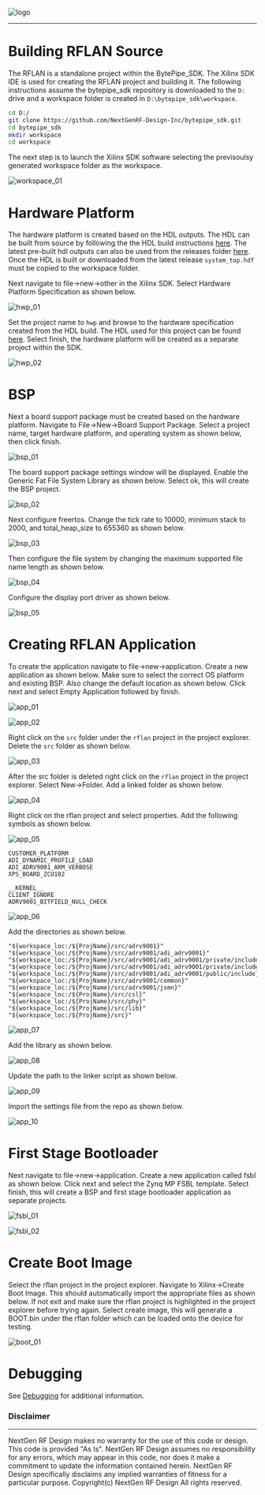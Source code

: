 ![logo](../BytePipe_Logo.png)

---
# Building RFLAN Source

The RFLAN is a standalone project within the BytePipe_SDK.  The Xilinx SDK IDE is used for creating the RFLAN project and building it.  The following instructions assume the bytepipe_sdk repository is downloaded to the `D:` drive and a workspace folder is created in `D:\bytepipe_sdk\workspace`.  

```bash
cd D:/
git clone https://github.com/NextGenRF-Design-Inc/bytepipe_sdk.git
cd bytepipe_sdk
mkdir workspace
cd workspace
```

The next step is to launch the Xilinx SDK software selecting the previsoulsy generated workspace folder as the workspace.

![workspace_01](workspace_01.png)

# Hardware Platform

The hardware platform is created based on the HDL outputs.  The HDL can be built from source by following the the HDL build instructions [here](../HdlBuild/HdlBuild.md).  The latest pre-built hdl outputs can also be used from the releases folder [here](https://github.com/NextGenRF-Design-Inc/bytepipe_sdk/releases).  Once the HDL is built or downloaded from the latest release `system_top.hdf` must be copied to the workspace folder.  

Next navigate to file->new->other in the Xilinx SDK.  Select Hardware Platform Specification as shown below.

![hwp_01](hwp_01.png)

Set the project name to `hwp` and browse to the hardware specification created from the HDL build.  The HDL used for this project can be found [here](https://github.com/NextGenRF-Design-Inc/hdl).  Select finish, the hardware platform will be created as a separate project within the SDK.

![hwp_02](hwp_02.png)

# BSP

Next a board support package must be created based on the hardware platform.  Navigate to File->New->Board Support Package.  Select a project name, target hardware platform, and operating system as shown below, then click finish.

![bsp_01](bsp_01.png)

The board support package settings window will be displayed.  Enable the Generic Fat File System Library as shown below.  Select ok, this will create the BSP project.

![bsp_02](bsp_02.png)

Next configure freertos.  Change the tick rate to 10000, minimum stack to 2000, and total_heap_size to 655360 as shown below.

![bsp_03](bsp_03.png)

Then configure the file system by changing the maximum supported file name length as shown below. 

![bsp_04](bsp_04.png)

Configure the display port driver as shown below. 

![bsp_05](bsp_05.png)

# Creating RFLAN Application

To create the application navigate to file->new->application.  Create a new application as shown below.  Make sure to select the correct OS platform and existing BSP.  Also change the default location as shown below.  Click next and select Empty Application followed by finish.

![app_01](app_01.png)

![app_02](app_02.png)

Right click on the `src` folder under the `rflan` project in the project explorer.  Delete the `src` folder as shown below.

![app_03](app_03.png)

After the src folder is deleted right click on the `rflan` project in the project explorer.  Select New->Folder. Add a linked folder as shown below.

![app_04](app_04.png)

Right click on the rflan project and select properties.  Add the following symbols as shown below.

![app_05](app_05.png)

```
CUSTOMER_PLATFORM
ADI_DYNAMIC_PROFILE_LOAD
ADI_ADRV9001_ARM_VERBOSE
XPS_BOARD_ZCU102
```

```
__KERNEL__
CLIENT_IGNORE
ADRV9001_BITFIELD_NULL_CHECK
```

![app_06](app_06.png)

Add the directories as shown below.

```
"${workspace_loc:/${ProjName}/src/adrv9001}"
"${workspace_loc:/${ProjName}/src/adrv9001/adi_adrv9001}"
"${workspace_loc:/${ProjName}/src/adrv9001/adi_adrv9001/private/include}"
"${workspace_loc:/${ProjName}/src/adrv9001/adi_adrv9001/private/include/bitfields/c0}"
"${workspace_loc:/${ProjName}/src/adrv9001/adi_adrv9001/public/include}"
"${workspace_loc:/${ProjName}/src/adrv9001/common}"
"${workspace_loc:/${ProjName}/src/adrv9001/jsmn}"
"${workspace_loc:/${ProjName}/src/csl}"
"${workspace_loc:/${ProjName}/src/phy}"
"${workspace_loc:/${ProjName}/src/lib}"
"${workspace_loc:/${ProjName}/src}"
```
![app_07](app_07.png)

Add the library as shown below.

![app_08](app_08.png)

Update the path to the linker script as shown below.

![app_09](app_09.png)

Import the settings file from the repo as shown below.

![app_10](app_10.png)


# First Stage Bootloader

Next navigate to file->new->application.  Create a new application called fsbl as shown below.  Click next and select the Zynq MP FSBL template.  Select finish, this will create a BSP and first stage bootloader application as separate projects.

![fsbl_01](fsbl_01.png)

![fsbl_02](fsbl_02.png)

# Create Boot Image

Select the rflan project in the project explorer.  Navigate to Xilinx->Create Boot Image.  This should automatically import the appropriate files as shown below.  If not exit and make sure the rflan project is highlighted in the project explorer before trying again.  Select create image, this will generate a BOOT.bin under the rflan folder which can be loaded onto the device for testing.

![boot_01](boot_01.png)

# Debugging

See [Debugging](../Debugging/Debugging.md) for additional information.


### Disclaimer
----------------------
NextGen RF Design makes no warranty for the use of this code or design. This code is provided  "As Is". NextGen RF Design assumes no responsibility for
any errors, which may appear in this code, nor does it make a commitment to update the information contained herein. NextGen RF Design specifically
disclaims any implied warranties of fitness for a particular purpose.
Copyright(c) NextGen RF Design
All rights reserved.